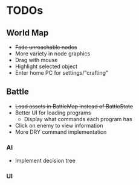 # TODOs

## World Map

- ~~Fade unreachable nodes~~
- More variety in node graphics
- Drag with mouse
- Highlight selected object
- Enter home PC for settings/"crafting"

## Battle

- ~~Load assets in BattleMap instead of BattleState~~
- Better UI for loading programs
  - Display what commands each program has
- Click on enemy to view information
- More DRY command implementation

### AI

- Implement decision tree

### UI
